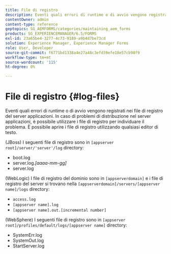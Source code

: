 ```yaml
---
title: File di registro
description: Eventi quali errori di runtime o di avvio vengono registrati nei file di registro del server applicazioni, che possono essere aperti utilizzando qualsiasi editor di testo.
contentOwner: admin
content-type: reference
geptopics: SG_AEMFORMS/categories/maintaining_aem_forms
products: SG_EXPERIENCEMANAGER/6.5/FORMS
exl-id: 23a65be4-3277-4c73-9189-a9b4d7be73cd
solution: Experience Manager, Experience Manager Forms
role: User, Developer
source-git-commit: f6771bd1338a4e27a48c3efd39efe18e57cb98f9
workflow-type: tm+mt
source-wordcount: '115'
ht-degree: 0%

---
```


# File di registro {#log-files}

Eventi quali errori di runtime o di avvio vengono registrati nei file di registro del server applicazioni. In caso di problemi di distribuzione nel server applicazioni, è possibile utilizzare i file di registro per individuare il problema. È possibile aprire i file di registro utilizzando qualsiasi editor di testo.

(JBoss) I seguenti file di registro sono in `[appserver root]/server/'server'/log` directory:

* boot.log
* server.log.*[aaaa-mm-gg]*
* server.log

(WebLogic) I file di registro del dominio sono in `[appserverdomain]` e i file di registro del server si trovano nella `[appserverdomain]/servers/[appserver name]/logs` directory:

* `access.log`
* `[appserver name].log`
* `[appserver name].out.[incremental number]`

(WebSphere) I seguenti file di registro sono in `[appserver root]/profiles/default/logs/[appserver name]` directory:

* SystemErr.log
* SystemOut.log
* StartServer.log
